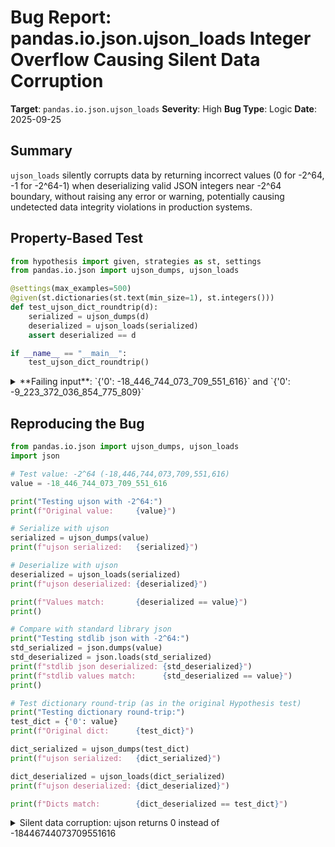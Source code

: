 # Bug Report: pandas.io.json.ujson_loads Integer Overflow Causing Silent Data Corruption

**Target**: `pandas.io.json.ujson_loads`
**Severity**: High
**Bug Type**: Logic
**Date**: 2025-09-25

## Summary

`ujson_loads` silently corrupts data by returning incorrect values (0 for -2^64, -1 for -2^64-1) when deserializing valid JSON integers near -2^64 boundary, without raising any error or warning, potentially causing undetected data integrity violations in production systems.

## Property-Based Test

```python
from hypothesis import given, strategies as st, settings
from pandas.io.json import ujson_dumps, ujson_loads

@settings(max_examples=500)
@given(st.dictionaries(st.text(min_size=1), st.integers()))
def test_ujson_dict_roundtrip(d):
    serialized = ujson_dumps(d)
    deserialized = ujson_loads(serialized)
    assert deserialized == d

if __name__ == "__main__":
    test_ujson_dict_roundtrip()
```

<details>

<summary>
**Failing input**: `{'0': -18_446_744_073_709_551_616}` and `{'0': -9_223_372_036_854_775_809}`
</summary>
```
  + Exception Group Traceback (most recent call last):
  |   File "/home/npc/pbt/agentic-pbt/worker_/25/hypo.py", line 12, in <module>
  |     test_ujson_dict_roundtrip()
  |     ~~~~~~~~~~~~~~~~~~~~~~~~~^^
  |   File "/home/npc/pbt/agentic-pbt/worker_/25/hypo.py", line 5, in test_ujson_dict_roundtrip
  |     @given(st.dictionaries(st.text(min_size=1), st.integers()))
  |                    ^^^
  |   File "/home/npc/miniconda/lib/python3.13/site-packages/hypothesis/core.py", line 2124, in wrapped_test
  |     raise the_error_hypothesis_found
  | ExceptionGroup: Hypothesis found 2 distinct failures. (2 sub-exceptions)
  +-+---------------- 1 ----------------
    | Traceback (most recent call last):
    |   File "/home/npc/pbt/agentic-pbt/worker_/25/hypo.py", line 9, in test_ujson_dict_roundtrip
    |     assert deserialized == d
    |            ^^^^^^^^^^^^^^^^^
    | AssertionError
    | Falsifying example: test_ujson_dict_roundtrip(
    |     d={'0': -18_446_744_073_709_551_616},
    | )
    +---------------- 2 ----------------
    | Traceback (most recent call last):
    |   File "/home/npc/pbt/agentic-pbt/worker_/25/hypo.py", line 8, in test_ujson_dict_roundtrip
    |     deserialized = ujson_loads(serialized)
    | ValueError: Value is too small
    | Falsifying example: test_ujson_dict_roundtrip(
    |     d={'0': -9_223_372_036_854_775_809},
    | )
    +------------------------------------
```
</details>

## Reproducing the Bug

```python
from pandas.io.json import ujson_dumps, ujson_loads
import json

# Test value: -2^64 (-18,446,744,073,709,551,616)
value = -18_446_744_073_709_551_616

print("Testing ujson with -2^64:")
print(f"Original value:     {value}")

# Serialize with ujson
serialized = ujson_dumps(value)
print(f"ujson serialized:   {serialized}")

# Deserialize with ujson
deserialized = ujson_loads(serialized)
print(f"ujson deserialized: {deserialized}")

print(f"Values match:       {deserialized == value}")
print()

# Compare with standard library json
print("Testing stdlib json with -2^64:")
std_serialized = json.dumps(value)
std_deserialized = json.loads(std_serialized)
print(f"stdlib json deserialized: {std_deserialized}")
print(f"stdlib values match:      {std_deserialized == value}")
print()

# Test dictionary round-trip (as in the original Hypothesis test)
print("Testing dictionary round-trip:")
test_dict = {'0': value}
print(f"Original dict:      {test_dict}")

dict_serialized = ujson_dumps(test_dict)
print(f"ujson serialized:   {dict_serialized}")

dict_deserialized = ujson_loads(dict_serialized)
print(f"ujson deserialized: {dict_deserialized}")

print(f"Dicts match:        {dict_deserialized == test_dict}")
```

<details>

<summary>
Silent data corruption: ujson returns 0 instead of -18446744073709551616
</summary>
```
Testing ujson with -2^64:
Original value:     -18446744073709551616
ujson serialized:   -18446744073709551616
ujson deserialized: 0
Values match:       False

Testing stdlib json with -2^64:
stdlib json deserialized: -18446744073709551616
stdlib values match:      True

Testing dictionary round-trip:
Original dict:      {'0': -18446744073709551616}
ujson serialized:   {"0":-18446744073709551616}
ujson deserialized: {'0': 0}
Dicts match:        False
```
</details>

## Why This Is A Bug

This violates expected behavior in multiple critical ways:

1. **Silent Data Corruption**: Unlike values at -2^63-1 which raise `ValueError: Value is too small`, values at exactly -2^64 silently return 0, and -2^64-1 returns -1. This silent corruption is far more dangerous than an error because it goes undetected.

2. **Violates JSON Specification**: RFC 7159 Section 6 states that while implementations MAY set limits on range and precision, the behavior should be predictable. Silent corruption is never acceptable - parsers should either correctly parse values or raise clear errors.

3. **Inconsistent Behavior Pattern**: The function exhibits three different behaviors:
   - Values in range [-2^63, 2^63-1]: Work correctly
   - Values like -2^63-1, -2^63-2, -2^64+1: Raise `ValueError: Value is too small`
   - Values at -2^64 boundary: Silently corrupt (0 for -2^64, -1 for -2^64-1)

4. **Breaks Round-Trip Guarantee**: ujson successfully serializes -2^64 to the string "-18446744073709551616" but then fails to deserialize it correctly, violating the fundamental round-trip property of serialization.

5. **Incompatible with Python's JSON Module**: Python's standard `json` module correctly handles these values, setting the expectation that JSON parsers in Python should support arbitrary precision integers.

## Relevant Context

Testing revealed the exact boundary behavior:
- `-18446744073709551616` (-2^64): Returns 0 (WRONG)
- `-18446744073709551617` (-2^64 - 1): Returns -1 (WRONG)
- `-18446744073709551615` (-2^64 + 1): Raises ValueError
- `-9223372036854775808` (-2^63): Works correctly
- `-9223372036854775809` (-2^63 - 1): Raises ValueError

The underlying ujson C library appears to have an integer overflow bug where certain values wrap around instead of being properly validated. This is particularly dangerous in:
- Financial applications (monetary values)
- Scientific computing (large negative measurements)
- Cryptographic applications (hash values, keys)
- Data analytics pipelines where data integrity is critical

pandas documentation: https://pandas.pydata.org/docs/reference/api/pandas.io.json.ujson_loads.html
ujson issues: https://github.com/ultrajson/ultrajson/issues

## Proposed Fix

The fix requires modifying the underlying ujson C implementation to properly handle integer boundaries. Two approaches:

1. **Preferred**: Use Python's arbitrary precision integers for values outside int64 range (matching stdlib json behavior)
2. **Minimum**: Consistently raise ValueError for all out-of-range values instead of silent corruption

Since this requires C-level changes in the ujson library, a high-level approach would be:

1. In the ujson decoder, add proper boundary checking before integer conversion
2. For values outside [-2^63, 2^63-1], either:
   - Create a Python long/int object (preferred)
   - Raise a consistent ValueError with clear message
3. Ensure no integer overflow can occur that results in wrapped/corrupted values
4. Add comprehensive tests for all power-of-2 boundaries

As a temporary workaround, pandas users encountering large negative integers should use Python's standard json library:
```python
import json
# Instead of: ujson_loads(data)
# Use: json.loads(data)
```